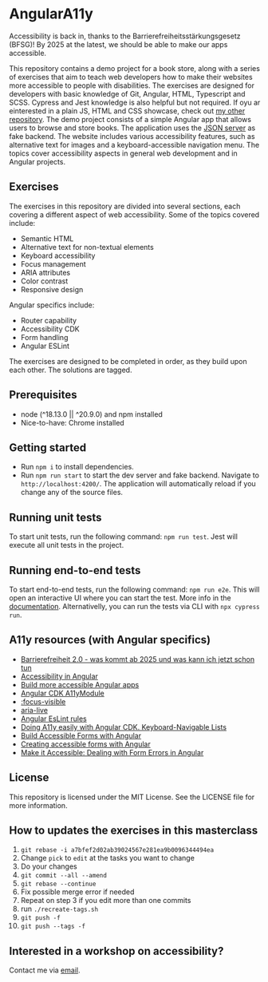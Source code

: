 # AngularA11y

Accessibility is back in, thanks to the Barrierefreiheitsstärkungsgesetz (BFSG)! By 2025 at the latest, we should be able to make our apps accessible.

This repository contains a demo project for a book store, along with a series of exercises that aim to teach web developers how to make their websites more accessible to people with disabilities. The exercises are designed for developers with basic knowledge of Git, Angular, HTML, Typescript and SCSS. Cypress and Jest knowledge is also helpful but not required. If oyu ar einterested in a plain JS, HTML and CSS showcase, check out [my other repository](https://github.com/BrowserA11y/a11y-workshop).
The demo project consists of a simple Angular app that allows users to browse and store books. The application uses the [JSON server](https://www.npmjs.com/package/json-server) as fake backend. The website includes various accessibility features, such as alternative text for images and a keyboard-accessible navigation menu. The topics cover accessibility aspects in general web development and in Angular projects.

## Exercises

The exercises in this repository are divided into several sections, each covering a different aspect of web accessibility. Some of the topics covered include:

- Semantic HTML
- Alternative text for non-textual elements
- Keyboard accessibility
- Focus management
- ARIA attributes
- Color contrast
- Responsive design

Angular specifics include:

- Router capability
- Accessibility CDK
- Form handling
- Angular ESLint

The exercises are designed to be completed in order, as they build upon each other. The solutions are tagged.

## Prerequisites

- node (^18.13.0 || ^20.9.0) and npm installed
- Nice-to-have: Chrome installed

## Getting started

- Run `npm i` to install dependencies.
- Run `npm run start` to start the dev server and fake backend. Navigate to `http://localhost:4200/`. The application will automatically reload if you change any of the source files.

## Running unit tests

To start unit tests, run the following command: `npm run test`. Jest will execute all unit tests in the project.

## Running end-to-end tests

To start end-to-end tests, run the following command: `npm run e2e`. This will open an interactive UI where you can start the test. More info in the [documentation](https://docs.cypress.io/guides/getting-started/opening-the-app).
Alternativelly, you can run the tests via CLI with `npx cypress run`.

## A11y resources (with Angular specifics)

- [Barrierefreiheit 2.0 - was kommt ab 2025 und was kann ich jetzt schon tun](https://drive.google.com/file/d/1t6OSc0L8RwlY9d9htfVZQb_efMoDqUPh/view?usp=sharing)
- [Accessibility in Angular](https://angular.io/guide/accessibility)
- [Build more accessible Angular apps](https://blog.angular.io/build-more-accessible-angular-apps-1aca4fc39aff)
- [Angular CDK A11yModule](https://material.angular.io/cdk/a11y/overview)
- [:focus-visible](https://developer.mozilla.org/en-US/docs/Web/CSS/:focus-visible)
- [aria-live](https://developer.mozilla.org/en-US/docs/Web/Accessibility/ARIA/Attributes/aria-live)
- [Angular EsLint rules](https://github.com/angular-eslint/angular-eslint/tree/main/packages/eslint-plugin-template/docs/rules)
- [Doing A11y easily with Angular CDK. Keyboard-Navigable Lists](https://indepth.dev/posts/1147/doing-a11y-easily-with-angular-cdk-keyboard-navigable-lists)
- [Build Accessible Forms with Angular](https://coryrylan.com/blog/build-accessible-forms-with-angular)
- [Creating accessible forms with Angular](https://medium.com/@svinkle/creating-accessible-forms-with-angular-simply-accessible-c1bc362cf89e)
- [Make it Accessible: Dealing with Form Errors in Angular](https://www.thisdot.co/blog/make-it-accessible-dealing-with-form-errors-in-angular)

## License

This repository is licensed under the MIT License. See the LICENSE file for more information.

## How to updates the exercises in this masterclass

1. `git rebase -i a7bfef2d02ab39024567e281ea9b0096344494ea`
2. Change `pick` to `edit` at the tasks you want to change
3. Do your changes
4. `git commit --all --amend`
5. `git rebase --continue`
6. Fix possible merge error if needed
7. Repeat on step 3 if you edit more than one commits
8. run `./recreate-tags.sh`
9. `git push -f`
10. `git push --tags -f`

## Interested in a workshop on accessibility?

Contact me via [email](mailto:contact@browser-person.com).
